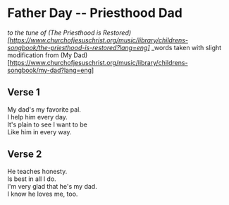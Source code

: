 # Father Day -- Priesthood Dad
_to the tune of (The Priesthood is Restored)[https://www.churchofjesuschrist.org/music/library/childrens-songbook/the-priesthood-is-restored?lang=eng]_
_words taken with slight modification from (My Dad)[https://www.churchofjesuschrist.org/music/library/childrens-songbook/my-dad?lang=eng]

## Verse 1
My dad's my favorite pal.  
I help him every day.  
It's plain to see I want to be  
Like him in every way.  

## Verse 2
He teaches honesty.  
Is best in all I do.  
I'm very glad that he's my dad.  
I know he loves me, too.  
